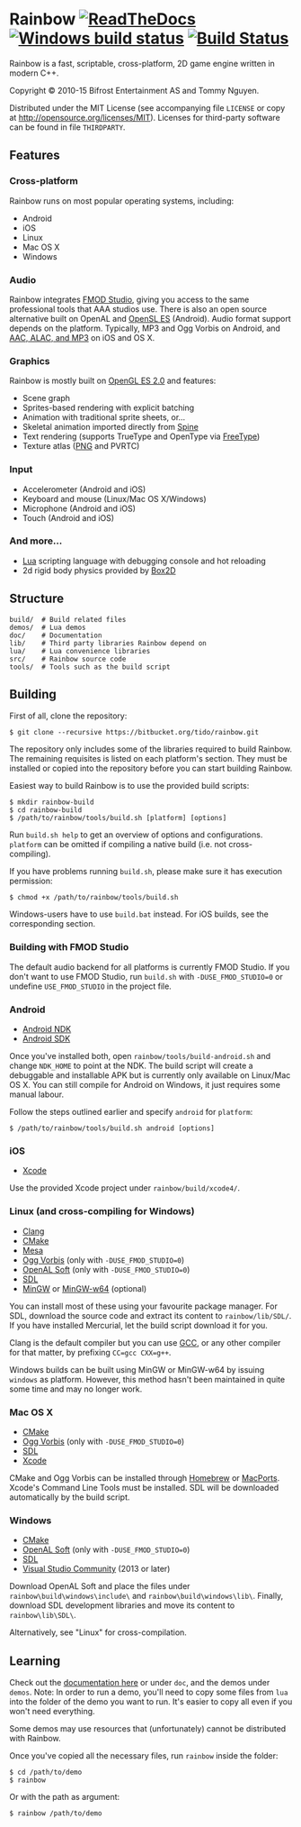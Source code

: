 # Rainbow [![ReadTheDocs](https://readthedocs.org/projects/rainbow/badge/)](http://rainbow.rtfd.org/) [![Windows build status](https://ci.appveyor.com/api/projects/status/oajtxwu9d9lrayk0?svg=true)](https://ci.appveyor.com/project/Tommy/rainbow) [![Build Status](https://travis-ci.org/tn0502/rainbow.svg?branch=master)](https://travis-ci.org/tn0502/rainbow)

Rainbow is a fast, scriptable, cross-platform, 2D game engine written in modern
C++.

Copyright &copy; 2010-15 Bifrost Entertainment AS and Tommy Nguyen.

Distributed under the MIT License (see accompanying file `LICENSE` or copy at
http://opensource.org/licenses/MIT). Licenses for third-party software can be
found in file `THIRDPARTY`.

## Features

### Cross-platform

Rainbow runs on most popular operating systems, including:

- Android
- iOS
- Linux
- Mac OS X
- Windows

### Audio

Rainbow integrates [FMOD Studio](http://www.fmod.org/), giving you access to
the same professional tools that AAA studios use. There is also an open source
alternative built on OpenAL and
[OpenSL ES](http://www.khronos.org/opensles/) (Android). Audio format support
depends on the platform. Typically, MP3 and Ogg Vorbis on Android, and
[AAC, ALAC, and MP3](https://developer.apple.com/library/ios/documentation/AudioVideo/Conceptual/MultimediaPG/UsingAudio/UsingAudio.html#//apple_ref/doc/uid/TP40009767-CH2-SW33)
on iOS and OS X.

### Graphics

Rainbow is mostly built on [OpenGL ES 2.0](http://www.khronos.org/opengles/2_X/)
and features:

- Scene graph
- Sprites-based rendering with explicit batching
- Animation with traditional sprite sheets, or…
- Skeletal animation imported directly from
  [Spine](http://esotericsoftware.com/)
- Text rendering (supports TrueType and OpenType via
  [FreeType](http://www.freetype.org/))
- Texture atlas ([PNG](http://www.libpng.org/pub/png/) and PVRTC)

### Input

- Accelerometer (Android and iOS)
- Keyboard and mouse (Linux/Mac OS X/Windows)
- Microphone (Android and iOS)
- Touch (Android and iOS)

### And more…

- [Lua](http://www.lua.org/) scripting language with debugging console and hot
  reloading
- 2d rigid body physics provided by [Box2D](http://box2d.org/)

## Structure

	build/  # Build related files
	demos/  # Lua demos
	doc/    # Documentation
	lib/    # Third party libraries Rainbow depend on
	lua/    # Lua convenience libraries
	src/    # Rainbow source code
	tools/  # Tools such as the build script

## Building

First of all, clone the repository:

	$ git clone --recursive https://bitbucket.org/tido/rainbow.git

The repository only includes some of the libraries required to build Rainbow.
The remaining requisites is listed on each platform's section. They must be
installed or copied into the repository before you can start building Rainbow.

Easiest way to build Rainbow is to use the provided build scripts:

	$ mkdir rainbow-build
	$ cd rainbow-build
	$ /path/to/rainbow/tools/build.sh [platform] [options]

Run `build.sh help` to get an overview of options and configurations. `platform`
can be omitted if compiling a native build (i.e. not cross-compiling).

If you have problems running `build.sh`, please make sure it has execution
permission:

	$ chmod +x /path/to/rainbow/tools/build.sh

Windows-users have to use `build.bat` instead. For iOS builds, see the
corresponding section.

### Building with FMOD Studio

The default audio backend for all platforms is currently FMOD Studio. If you
don't want to use FMOD Studio, run `build.sh` with `-DUSE_FMOD_STUDIO=0` or
undefine `USE_FMOD_STUDIO` in the project file.

### Android

- [Android NDK](http://developer.android.com/tools/sdk/ndk/)
- [Android SDK](http://developer.android.com/sdk/)

Once you've installed both, open `rainbow/tools/build-android.sh` and change
`NDK_HOME` to point at the NDK. The build script will create a debuggable and
installable APK but is currently only available on Linux/Mac OS X. You can still
compile for Android on Windows, it just requires some manual labour.

Follow the steps outlined earlier and specify `android` for `platform`:

	$ /path/to/rainbow/tools/build.sh android [options]

### iOS

- [Xcode](https://itunes.apple.com/no/app/xcode/id497799835?mt=12)

Use the provided Xcode project under `rainbow/build/xcode4/`.

### Linux (and cross-compiling for Windows)

- [Clang](http://clang.llvm.org/)
- [CMake](http://www.cmake.org/)
- [Mesa](http://www.mesa3d.org/)
- [Ogg Vorbis](http://www.vorbis.com/) (only with `-DUSE_FMOD_STUDIO=0`)
- [OpenAL Soft](http://kcat.strangesoft.net/openal.html) (only with
  `-DUSE_FMOD_STUDIO=0`)
- [SDL](http://libsdl.org/)
- [MinGW](http://www.mingw.org/) or
  [MinGW-w64](http://mingw-w64.sourceforge.net/) (optional)

You can install most of these using your favourite package manager. For SDL,
download the source code and extract its content to `rainbow/lib/SDL/`. If you
have installed Mercurial, let the build script download it for you.

Clang is the default compiler but you can use [GCC](http://gcc.gnu.org/), or any
other compiler for that matter, by prefixing `CC=gcc CXX=g++`.

Windows builds can be built using MinGW or MinGW-w64 by issuing `windows` as
platform. However, this method hasn't been maintained in quite some time and may
no longer work.

### Mac OS X

- [CMake](http://www.cmake.org/)
- [Ogg Vorbis](http://www.vorbis.com/) (only with `-DUSE_FMOD_STUDIO=0`)
- [SDL](http://libsdl.org/)
- [Xcode](https://itunes.apple.com/no/app/xcode/id497799835?mt=12)

CMake and Ogg Vorbis can be installed through [Homebrew](http://brew.sh/) or
[MacPorts](http://www.macports.org/). Xcode's Command Line Tools must be
installed. SDL will be downloaded automatically by the build script.

### Windows

- [CMake](http://www.cmake.org/)
- [OpenAL Soft](http://kcat.strangesoft.net/openal.html) (only with
  `-DUSE_FMOD_STUDIO=0`)
- [SDL](http://libsdl.org/)
- [Visual Studio Community](http://www.visualstudio.com/en-us/products/visual-studio-community-vs)
  (2013 or later)

Download OpenAL Soft and place the files under `rainbow\build\windows\include\`
and `rainbow\build\windows\lib\`. Finally, download SDL development libraries
and move its content to `rainbow\lib\SDL\`.

Alternatively, see "Linux" for cross-compilation.

## Learning

Check out the [documentation here](http://rainbow.rtfd.org/) or under `doc`, and
the demos under `demos`. Note: In order to run a demo, you'll need to copy some
files from `lua` into the folder of the demo you want to run. It's easier to
copy all even if you won't need everything.

Some demos may use resources that (unfortunately) cannot be distributed with
Rainbow.

Once you've copied all the necessary files, run `rainbow` inside the folder:

	$ cd /path/to/demo
	$ rainbow

Or with the path as argument:

	$ rainbow /path/to/demo
